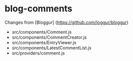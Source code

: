 # blog-comments

Changes from [Bloggur] (https://github.com/loggur/bloggur)

 - src/components/Comment.js
 - src/components/CommentCreator.js
 - src/components/EntryViewer.js
 - src/components/LatestCommentList.js
 - src/providers/comment.js

